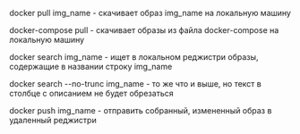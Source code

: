 
docker pull img_name - скачивает образ img_name на локальную машину

docker-compose pull - скачивает образы из файла docker-compose на локальную машину

docker search img_name - ищет в локальном реджистри образы, содержащие в названии строку img_name

docker search --no-trunc img_name - то же что и выше, но текст в столбце с описанием не будет обрезаться

docker push img_name - отправить собранный, измененный образ в удаленный реджистри